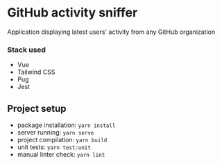 # GitHub activity sniffer

Application displaying latest users' activity from any GitHub organization 

### Stack used

- Vue
- Tailwind CSS
- Pug
- Jest

## Project setup

- package installation: `yarn install`
- server running: `yarn serve`
- project compilation: `yarn build`
- unit tests: `yarn test:unit`
- manual linter check: `yarn lint`
